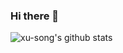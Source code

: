 ### Hi there 👋

<!--
**xu-song/xu-song** is a ✨ _special_ ✨ repository because its `README.md` (this file) appears on your GitHub profile.

Here are some ideas to get you started:

- 🔭 I’m currently working on ...
- 🌱 I’m currently learning ...
- 👯 I’m looking to collaborate on ...
- 🤔 I’m looking for help with ...
- 💬 Ask me about ...
- 📫 How to reach me: ...
- 😄 Pronouns: ...
- ⚡ Fun fact: ...
 ![Top Langs](https://github-readme-stats.vercel.app/api/top-langs/?username=xu-song&langs_count=8&exclude_repo=xu-song.github.io&layout=compact&bg_color=30,e96443,904e95&title_color=fff&text_color=fff)
-->

<!--
contributions: https://github.com/brettcannon/brettcannon/blob/main/README.md  https://github.com/kennethreitz

Software is beautiful. I love writing code with Python. Here are some of my contributions:

- **[python/cpython](https://github.com/python/cpython/commits?author=xu-song)**: An elegant and simple HTTP library for Python, built for human beings.
- **[pytorch/fairseq](https://github.com/pytorch/fairseq/commits?author=xu-song)**:
- **[shibing624/pycorrector](https://github.com/shibing624/pycorrector/commits?author=xu-song)**: 
- **[EleutherAI/gpt-neox](https://github.com/EleutherAI/gpt-neox/commits?author=xu-song)**:
- **[theme-next/hexo-theme-next](https://github.com/theme-next/hexo-theme-next/commits?author=xu-song)**:


other minior contributions
- https://github.com/huggingface/transformers/commits/?author=xu-song
- https://github.com/microsoft/DeepSpeedExamples/commits?author=xu-song
- https://github.com/microsoft/DeepSpeed/commits?author=xu-song
- https://github.com/tensorflow/tensor2tensor/commits?author=xu-song


Here are some of my creations:
https://huggingface.co/spaces/eson/tokenizer-arena
-->

 
 ![xu-song's github stats](https://github-readme-stats.vercel.app/api?username=xu-song&show_icons=true&bg_color=30,e96443,904e95&title_color=fff&text_color=fff)
 

